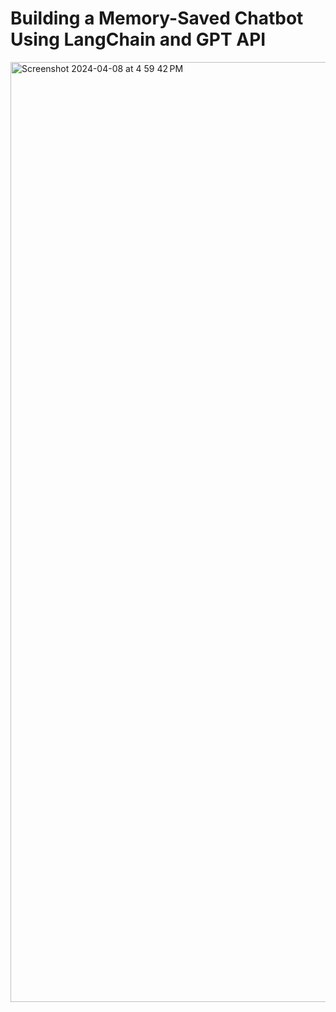 # Building a Memory-Saved Chatbot Using LangChain and GPT API

<img width="1504" alt="Screenshot 2024-04-08 at 4 59 42 PM" src="https://github.com/nuobeiz/FormAI/assets/90873043/4ecf4a77-5ab4-48c5-81df-4de94b540ced">

